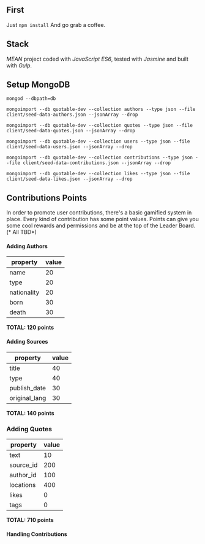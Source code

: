 First
----
Just `npm install` And go grab a coffee.

Stack
----
*MEAN* project coded with *JavaScript ES6*, tested with *Jasmine* and built with *Gulp*.

Setup MongoDB
--------------
`mongod --dbpath=db`

`mongoimport --db quotable-dev --collection authors --type json --file client/seed-data-authors.json --jsonArray --drop`

`mongoimport --db quotable-dev --collection quotes --type json --file client/seed-data-quotes.json --jsonArray --drop`

`mongoimport --db quotable-dev --collection users --type json --file client/seed-data-users.json --jsonArray --drop`

`mongoimport --db quotable-dev --collection contributions --type json --file client/seed-data-contributions.json --jsonArray --drop`

`mongoimport --db quotable-dev --collection likes --type json --file client/seed-data-likes.json --jsonArray --drop`

Contributions Points
--------------
In order to promote user contributions, there's a basic gamified system in place. Every kind of contribution has some point values. Points can give you some cool rewards and permissions and be at the top of the Leader Board. (* All TBD*)
#### Adding Authors
property|value|
--- | --- |
name|20
type|20
nationality|20
born|30
death|30
**TOTAL: 120 points**

#### Adding Sources
property|value|
--- | --- |
title|40
type|40
publish_date|30
original_lang|30
**TOTAL: 140 points**

### Adding Quotes
property|value|
--- | --- |
text|10
source_id|200
author_id|100
locations|400
likes|0
tags|0
**TOTAL: 710 points**

#### Handling Contributions
